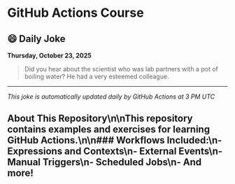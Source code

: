 # GitHub Actions Course

## 😄 Daily Joke

**Thursday, October 23, 2025**

> Did you hear about the scientist who was lab partners with a pot of boiling water? He had a very esteemed colleague.

---

*This joke is automatically updated daily by GitHub Actions at 3 PM UTC*

## About This Repository\n\nThis repository contains examples and exercises for learning GitHub Actions.\n\n### Workflows Included:\n- Expressions and Contexts\n- External Events\n- Manual Triggers\n- Scheduled Jobs\n- And more!
